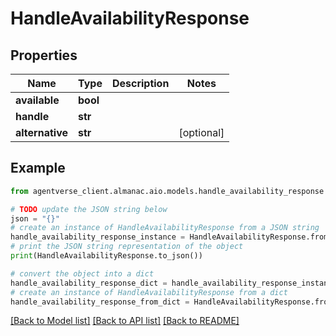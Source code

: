 # HandleAvailabilityResponse


## Properties

Name | Type | Description | Notes
------------ | ------------- | ------------- | -------------
**available** | **bool** |  | 
**handle** | **str** |  | 
**alternative** | **str** |  | [optional] 

## Example

```python
from agentverse_client.almanac.aio.models.handle_availability_response import HandleAvailabilityResponse

# TODO update the JSON string below
json = "{}"
# create an instance of HandleAvailabilityResponse from a JSON string
handle_availability_response_instance = HandleAvailabilityResponse.from_json(json)
# print the JSON string representation of the object
print(HandleAvailabilityResponse.to_json())

# convert the object into a dict
handle_availability_response_dict = handle_availability_response_instance.to_dict()
# create an instance of HandleAvailabilityResponse from a dict
handle_availability_response_from_dict = HandleAvailabilityResponse.from_dict(handle_availability_response_dict)
```
[[Back to Model list]](../README.md#documentation-for-models) [[Back to API list]](../README.md#documentation-for-api-endpoints) [[Back to README]](../README.md)


